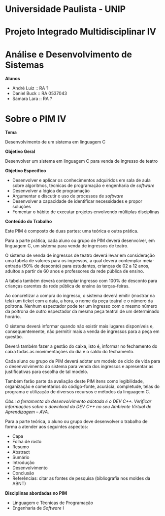 # Universidade Paulista - UNIP

# Projeto Integrado Multidisciplinar IV

# Análise e Desenvolvimento de Sistemas

**Alunos**
- André Luiz  :: RA ?
- Daniel Buck :: RA 0537043
- Samara Lara :: RA ?

# Sobre o PIM IV

**Tema**

Desenvolvimento de um sistema em linguagem C

**Objetivo Geral**

Desenvolver um sistema em linguagem C para venda de ingresso de teatro

**Objetivo Específico**

- Desenvolver e aplicar os conhecimentos adquiridos em sala de aula sobre algoritmos, técnicas de programação e engenharia de *software*
- Desenvolver a lógica de programação
- Argumentar e discutir o uso de processos de *software*
- Desenvolver a capacidade de identificar necessidades e propor soluções
- Fomentar o hábito de executar projetos envolvendo múltiplas disciplinas

**Conteúdo do Trabalho**

Este PIM é composto de duas partes: uma teórica e outra prática.


Para a parte prática, cada aluno ou grupo de PIM deverá desenvolver, em linguagem C, um sistema para venda de ingressos de teatro.


O sistema de venda de ingressos de teatro deverá levar em consideração uma tabela de valores para os ingressos, a qual deverá contemplar meia-entrada (50% de desconto) para estudantes, crianças de 02 a 12 anos, adultos a partir de 60 anos e professores da rede pública de ensino.


A tabela também deverá contemplar ingresso com 100% de desconto para crianças carentes da rede pública de ensino às terças-feiras.


Ao concretizar a compra do ingresso, o sistema deverá emitir (mostrar na tela) um ticket com a data, a hora, o nome da peça teatral e o número da poltrona. Nenhum espectador pode ter um ingresso com o mesmo número da poltrona de outro espectador da mesma peça teatral de um determinado horário.


O sistema deverá informar quando não existir mais lugares disponíveis e, consequentemente, não permitir mais a venda de ingressos para a peça em questão.


Deverá também fazer a gestão do caixa, isto é, informar no fechamento do caixa todas as movimentações do dia e o saldo do fechamento.


Cada aluno ou grupo de PIM deverá adotar um modelo de ciclo de vida para o desenvolvimento do sistema para venda dos ingressos e apresentar as justificativas para escolha de tal modelo.


Também farão parte da avaliação deste PIM itens como legibilidade, organização e comentários do código-fonte, acurácia, completude, telas do programa e utilização de diversos recursos e métodos da linguagem C.


*Obs.: a ferramenta de desenvolvimento adotada é o DEV C++. Verificar informações sobre o download do DEV C++ no seu Ambiente Virtual de Aprendizagem – AVA.*


Para a parte teórica, o aluno ou grupo deve desenvolver o trabalho de forma a atender aos seguintes aspectos:
- Capa
- Folha de rosto
- Resumo
- Abstract
- Sumário
- Introdução
- Desenvolvimento
- Conclusão
- Referências: citar as fontes de pesquisa (bibliografia nos moldes da ABNT)


**Disciplinas abordadas no PIM**
- Linguagem e Técnicas de Programação
- Engenharia de *Software* I
